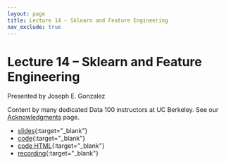 ```yaml
---
layout: page
title: Lecture 14 – Sklearn and Feature Engineering
nav_exclude: true
---
```


# Lecture 14 – Sklearn and Feature Engineering

Presented by Joseph E. Gonzalez

Content by many dedicated Data 100 instructors at UC Berkeley. See our [Acknowledgments](../../acks) page.

- [slides](https://docs.google.com/presentation/d/1g7yHCaVSZ2orO5JzbStKWfRNYImMl25hADY2_vcB7p0/edit?usp=sharing){:target="_blank"}
- [code](https://data100.datahub.berkeley.edu/hub/user-redirect/git-pull?repo=https%3A%2F%2Fgithub.com%2FDS-100%2Fsp25-student&urlpath=tree%2Fsp25-student%2Flecture%2Flec14%2Flec14.ipynb&branch=main){:target="_blank"}
- [code HTML](../../resources/assets/lectures/lec14/lec14.html){:target="_blank"}
- [recording](https://youtu.be/uCb6_LteUA0){:target="_blank"}
